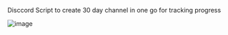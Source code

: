 Disccord Script to create 30 day channel in one go for tracking progress

![image](https://github.com/user-attachments/assets/832306c7-90f5-4432-98ea-6bce5214e4b9)


